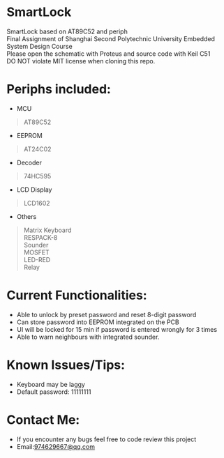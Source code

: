 # SmartLock
SmartLock based on AT89C52 and periph  
Final Assignment of Shanghai Second Polytechnic University Embedded System Design Course  
Please open the schematic with Proteus and source code with Keil C51  
DO NOT violate MIT license when cloning this repo.  
# Periphs included:
* MCU
> AT89C52
* EEPROM 
> AT24C02
* Decoder
> 74HC595
* LCD Display
> LCD1602
* Others
> Matrix Keyboard  
RESPACK-8  
Sounder  
MOSFET  
LED-RED  
Relay  
# Current Functionalities:
* Able to unlock by preset password and reset 8-digit password
* Can store password into EEPROM integrated on the PCB
* UI will be locked for 15 min if password is entered wrongly for 3 times
* Able to warn neighbours with integrated sounder.
# Known Issues/Tips:
* Keyboard may be laggy
* Default password: 11111111
# Contact Me:
* If you encounter any bugs feel free to code review this project
* Email:974629667@qq.com
